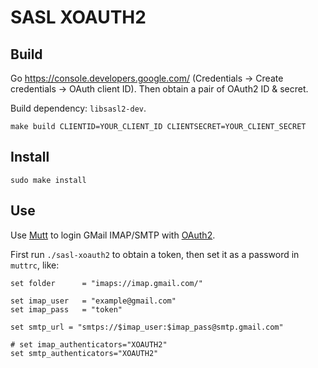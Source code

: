 # SASL XOAUTH2

## Build

Go https://console.developers.google.com/ (Credentials -> Create credentials -> OAuth client ID).
Then obtain a pair of OAuth2 ID & secret.

Build dependency: `libsasl2-dev`.

```
make build CLIENTID=YOUR_CLIENT_ID CLIENTSECRET=YOUR_CLIENT_SECRET
```

## Install

```
sudo make install
```

## Use

Use [Mutt](http://www.mutt.org/) to login GMail IMAP/SMTP with
[OAuth2](https://developers.google.com/gmail/imap/xoauth2-protocol).

First run `./sasl-xoauth2` to obtain a token, then set it as a password in `muttrc`, like:

```
set folder      = "imaps://imap.gmail.com/"

set imap_user   = "example@gmail.com"
set imap_pass   = "token"

set smtp_url = "smtps://$imap_user:$imap_pass@smtp.gmail.com"

# set imap_authenticators="XOAUTH2"
set smtp_authenticators="XOAUTH2"
```
